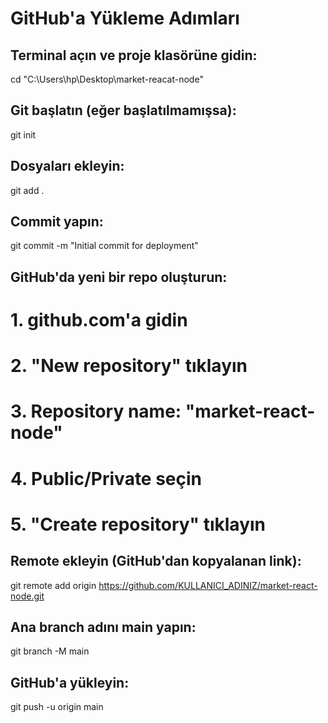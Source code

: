 # GitHub'a Yükleme Adımları

## Terminal açın ve proje klasörüne gidin:
cd "C:\Users\hp\Desktop\market-reacat-node"

## Git başlatın (eğer başlatılmamışsa):
git init

## Dosyaları ekleyin:
git add .

## Commit yapın:
git commit -m "Initial commit for deployment"

## GitHub'da yeni bir repo oluşturun:
# 1. github.com'a gidin
# 2. "New repository" tıklayın  
# 3. Repository name: "market-react-node"
# 4. Public/Private seçin
# 5. "Create repository" tıklayın

## Remote ekleyin (GitHub'dan kopyalanan link):
git remote add origin https://github.com/KULLANICI_ADINIZ/market-react-node.git

## Ana branch adını main yapın:
git branch -M main

## GitHub'a yükleyin:
git push -u origin main